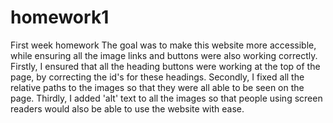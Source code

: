 # homework1
First week homework
The goal was to make this website more accessible, while ensuring all the image links and buttons were also working correctly.
Firstly, I ensured that all the heading buttons were working at the top of the page, by correcting the id's for these headings.
Secondly, I fixed all the relative paths to the images so that they were all able to be seen on the page.
Thirdly, I added 'alt' text to all the images so that people using screen readers would also be able to use the website with ease.
